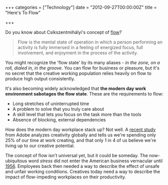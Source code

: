 +++
categories = ["Technology"]
date = "2012-09-27T00:00:00Z"
title = "Here's To Flow"

+++

Do you know about Csíkszentmihályi's concept of <a href="http://en.wikipedia.org/wiki/Flow_(psychology)">flow</a>?

> Flow is the mental state of operation in which a person performing an activity is
> fully immersed in a feeling of energized focus, full involvement, and enjoyment
> in the process of the activity.

You might recognize the 'flow state' by its many aliases - *in the zone, on a roll, dialed in, in the groove*. You can flow for business or pleasure, but it's no secret that the creative working population relies heavily on flow to produce high output consistently.

It's also becoming widely acknowledged that **the modern day work environment sabotages the flow state**. These are the requirements to flow:

* Long stretches of uninterrupted time
* A problem to solve that you truly care about
* A skill level that lets you focus on the task more than the tools
* Absence of blocking, external dependencies

How does the modern day workplace stack up? Not well. A [recent study](http://venturebeat.com/2012/04/23/adobe-creativity-study/) from Adobe analyzes creativity globally and tells us we're spending only 25% of our time at work creating, and that only 1 in 4 of us believe we're living up to our creative potential.

The concept of flow isn't universal yet, but it could be someday. The now-ubiquitous word *stress* did not enter the American business vernacular until [1956](http://psycnet.apa.org/psycinfo/1957-08247-000). Employees back then needed a way to describe the effect of unsafe and unfair working conditions. Creatives today need a way to describe the impact of flow-impeding workplaces on their productivity.
